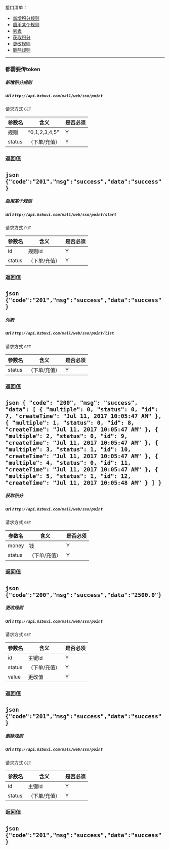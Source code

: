 接口清单：
- [新增积分规则](#新增积分规则)
- [启用某个规则](#启用某个规则)
- [列表](#列表)
- [获取积分](#获取积分)
- [更改规则](#更改规则)
- [删除规则](#删除规则)

--------------------------------
### 都需要传token
##### 新增积分规则
##### url `http://api.hzbuvi.com/mall/web/sso/point`

请求方式  `GET`

参数名 | 含义    | 是否必须
-------|--------|-----
规则|“0,1,2,3,4,5”|Y
status|（下单/充值）|Y

###  返回值
``json
{"code":"201","msg":"success","data":"success"}
``
--------------------------------

##### 启用某个规则
##### url `http://api.hzbuvi.com/mall/web/sso/point/start`

请求方式  `PUT`

参数名 | 含义    | 是否必须
-------|--------|-----
id|规则Id|Y
status|（下单/充值）|Y

###  返回值
``json
{"code":"201","msg":"success","data":"success"}
``
--------------------------------

##### 列表
##### url `http://api.hzbuvi.com/mall/web/sso/point/list`

请求方式  `GET`

参数名 | 含义    | 是否必须
-------|--------|-----
status|（下单/充值）|Y

###  返回值
``json
{
    "code": "200",
    "msg": "success",
    "data": [
        {
            "multiple": 0,
            "status": 0,
            "id": 7,
            "createTime": "Jul 11, 2017 10:05:47 AM"
        },
        {
            "multiple": 1,
            "status": 0,
            "id": 8,
            "createTime": "Jul 11, 2017 10:05:47 AM"
        },
        {
            "multiple": 2,
            "status": 0,
            "id": 9,
            "createTime": "Jul 11, 2017 10:05:47 AM"
        },
        {
            "multiple": 3,
            "status": 1,
            "id": 10,
            "createTime": "Jul 11, 2017 10:05:47 AM"
        },
        {
            "multiple": 4,
            "status": 0,
            "id": 11,
            "createTime": "Jul 11, 2017 10:05:47 AM"
        },
        {
            "multiple": 5,
            "status": 1,
            "id": 12,
            "createTime": "Jul 11, 2017 10:05:48 AM"
        }
    ]
}
``
--------------------------------

##### 获取积分
##### url `http://api.hzbuvi.com/mall/web/sso/point`

请求方式  `GET`

参数名 | 含义    | 是否必须
-------|--------|-----
money|钱|Y
status|（下单/充值）|Y

###  返回值
``json
{"code":"200","msg":"success","data":"2500.0"}
``
--------------------------------

##### 更改规则
##### url `http://api.hzbuvi.com/mall/web/sso/point`

请求方式  `GET`

参数名 | 含义    | 是否必须
-------|--------|-----
id|主键Id|Y
status|（下单/充值）|Y
value|更改值|Y

###  返回值
``json
{"code":"201","msg":"success","data":"success"}
``
--------------------------------
##### 删除规则
##### url `http://api.hzbuvi.com/mall/web/sso/point`

请求方式  `GET`

参数名 | 含义    | 是否必须
-------|--------|-----
id|主键Id|Y
status|（下单/充值）|Y

###  返回值
``json
{"code":"201","msg":"success","data":"success"}
``
--------------------------------


